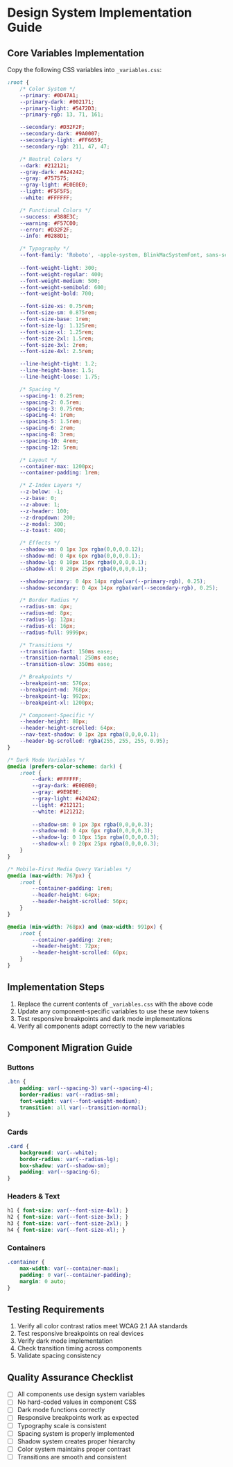 # Design System Implementation Guide

## Core Variables Implementation

Copy the following CSS variables into `_variables.css`:

```css
:root {
    /* Color System */
    --primary: #0D47A1;
    --primary-dark: #002171;
    --primary-light: #5472D3;
    --primary-rgb: 13, 71, 161;

    --secondary: #D32F2F;
    --secondary-dark: #9A0007;
    --secondary-light: #FF6659;
    --secondary-rgb: 211, 47, 47;

    /* Neutral Colors */
    --dark: #212121;
    --gray-dark: #424242;
    --gray: #757575;
    --gray-light: #E0E0E0;
    --light: #F5F5F5;
    --white: #FFFFFF;

    /* Functional Colors */
    --success: #388E3C;
    --warning: #F57C00;
    --error: #D32F2F;
    --info: #0288D1;

    /* Typography */
    --font-family: 'Roboto', -apple-system, BlinkMacSystemFont, sans-serif;
    
    --font-weight-light: 300;
    --font-weight-regular: 400;
    --font-weight-medium: 500;
    --font-weight-semibold: 600;
    --font-weight-bold: 700;

    --font-size-xs: 0.75rem;
    --font-size-sm: 0.875rem;
    --font-size-base: 1rem;
    --font-size-lg: 1.125rem;
    --font-size-xl: 1.25rem;
    --font-size-2xl: 1.5rem;
    --font-size-3xl: 2rem;
    --font-size-4xl: 2.5rem;

    --line-height-tight: 1.2;
    --line-height-base: 1.5;
    --line-height-loose: 1.75;

    /* Spacing */
    --spacing-1: 0.25rem;
    --spacing-2: 0.5rem;
    --spacing-3: 0.75rem;
    --spacing-4: 1rem;
    --spacing-5: 1.5rem;
    --spacing-6: 2rem;
    --spacing-8: 3rem;
    --spacing-10: 4rem;
    --spacing-12: 5rem;

    /* Layout */
    --container-max: 1200px;
    --container-padding: 1rem;

    /* Z-Index Layers */
    --z-below: -1;
    --z-base: 0;
    --z-above: 1;
    --z-header: 100;
    --z-dropdown: 200;
    --z-modal: 300;
    --z-toast: 400;

    /* Effects */
    --shadow-sm: 0 1px 3px rgba(0,0,0,0.12);
    --shadow-md: 0 4px 6px rgba(0,0,0,0.1);
    --shadow-lg: 0 10px 15px rgba(0,0,0,0.1);
    --shadow-xl: 0 20px 25px rgba(0,0,0,0.1);

    --shadow-primary: 0 4px 14px rgba(var(--primary-rgb), 0.25);
    --shadow-secondary: 0 4px 14px rgba(var(--secondary-rgb), 0.25);

    /* Border Radius */
    --radius-sm: 4px;
    --radius-md: 8px;
    --radius-lg: 12px;
    --radius-xl: 16px;
    --radius-full: 9999px;

    /* Transitions */
    --transition-fast: 150ms ease;
    --transition-normal: 250ms ease;
    --transition-slow: 350ms ease;

    /* Breakpoints */
    --breakpoint-sm: 576px;
    --breakpoint-md: 768px;
    --breakpoint-lg: 992px;
    --breakpoint-xl: 1200px;

    /* Component-Specific */
    --header-height: 80px;
    --header-height-scrolled: 64px;
    --nav-text-shadow: 0 1px 2px rgba(0,0,0,0.1);
    --header-bg-scrolled: rgba(255, 255, 255, 0.95);
}

/* Dark Mode Variables */
@media (prefers-color-scheme: dark) {
    :root {
        --dark: #FFFFFF;
        --gray-dark: #E0E0E0;
        --gray: #9E9E9E;
        --gray-light: #424242;
        --light: #212121;
        --white: #121212;
        
        --shadow-sm: 0 1px 3px rgba(0,0,0,0.3);
        --shadow-md: 0 4px 6px rgba(0,0,0,0.3);
        --shadow-lg: 0 10px 15px rgba(0,0,0,0.3);
        --shadow-xl: 0 20px 25px rgba(0,0,0,0.3);
    }
}

/* Mobile-First Media Query Variables */
@media (max-width: 767px) {
    :root {
        --container-padding: 1rem;
        --header-height: 64px;
        --header-height-scrolled: 56px;
    }
}

@media (min-width: 768px) and (max-width: 991px) {
    :root {
        --container-padding: 2rem;
        --header-height: 72px;
        --header-height-scrolled: 60px;
    }
}
```

## Implementation Steps

1. Replace the current contents of `_variables.css` with the above code
2. Update any component-specific variables to use these new tokens
3. Test responsive breakpoints and dark mode implementations
4. Verify all components adapt correctly to the new variables

## Component Migration Guide

### Buttons
```css
.btn {
    padding: var(--spacing-3) var(--spacing-4);
    border-radius: var(--radius-sm);
    font-weight: var(--font-weight-medium);
    transition: all var(--transition-normal);
}
```

### Cards
```css
.card {
    background: var(--white);
    border-radius: var(--radius-lg);
    box-shadow: var(--shadow-sm);
    padding: var(--spacing-6);
}
```

### Headers & Text
```css
h1 { font-size: var(--font-size-4xl); }
h2 { font-size: var(--font-size-3xl); }
h3 { font-size: var(--font-size-2xl); }
h4 { font-size: var(--font-size-xl); }
```

### Containers
```css
.container {
    max-width: var(--container-max);
    padding: 0 var(--container-padding);
    margin: 0 auto;
}
```

## Testing Requirements

1. Verify all color contrast ratios meet WCAG 2.1 AA standards
2. Test responsive breakpoints on real devices
3. Verify dark mode implementation
4. Check transition timing across components
5. Validate spacing consistency

## Quality Assurance Checklist

- [ ] All components use design system variables
- [ ] No hard-coded values in component CSS
- [ ] Dark mode functions correctly
- [ ] Responsive breakpoints work as expected
- [ ] Typography scale is consistent
- [ ] Spacing system is properly implemented
- [ ] Shadow system creates proper hierarchy
- [ ] Color system maintains proper contrast
- [ ] Transitions are smooth and consistent